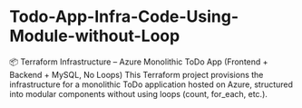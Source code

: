 # Todo-App-Infra-Code-Using-Module-without-Loop
📦 Terraform Infrastructure – Azure Monolithic ToDo App (Frontend + Backend + MySQL, No Loops) This Terraform project provisions the infrastructure for a monolithic ToDo application hosted on Azure, structured into modular components without using loops (count, for_each, etc.).
